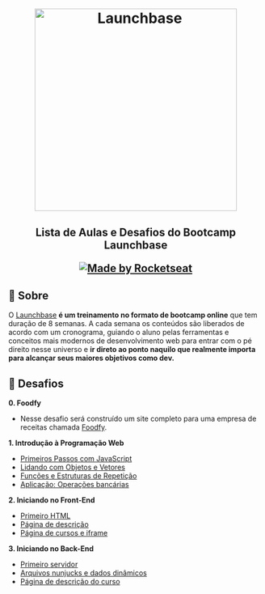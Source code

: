 <h1 align="center">
    <img alt="Launchbase" src="https://storage.googleapis.com/golden-wind/bootcamp-launchbase/logo.png" width="400px" />
</h1>

<h2 align="center">
  <p>Lista de Aulas e Desafios do Bootcamp Launchbase</p>
  <p align="center">
    <a href="https://rocketseat.com.br">
      <img alt="Made by Rocketseat" src="https://img.shields.io/badge/made%20by-Rocketseat-%23F8952D">
    </a>
  </p>
</h2>

## 🔖 Sobre

O [Launchbase](https://rocketseat.com.br/launchbase) **é um treinamento no formato de bootcamp online** que tem duração de 8 semanas. A cada semana os conteúdos são liberados de acordo com um cronograma, guiando o aluno pelas ferramentas e conceitos mais modernos de desenvolvimento web para entrar com o pé direito nesse universo e **ir direto ao ponto naquilo que realmente importa para alcançar seus maiores objetivos como dev.**

## :rocket: Desafios

**0. Foodfy**

- Nesse desafio será construído um site completo para uma empresa de receitas chamada [Foodfy](https://github.com/dauryellen/foodfy-bootcamp-challenge).

**1. Introdução à Programação Web**

- [Primeiros Passos com JavaScript](https://github.com/dauryellen/bootcamp-launchbase/tree/master/desafios/01-1-primeiros-passos-com-js)
- [Lidando com Objetos e Vetores](https://github.com/dauryellen/bootcamp-launchbase/tree/master/desafios/01-2-lidando-com-objetos-e-vetores)
- [Funções e Estruturas de Repetição](https://github.com/dauryellen/bootcamp-launchbase/tree/master/desafios/01-3-funcoes-e-estruturas-de-repeticao)
- [Aplicação: Operações bancárias](https://github.com/dauryellen/bootcamp-launchbase/tree/master/desafios/01-4-aplicacao-operacoes-bancarias)

**2. Iniciando no Front-End**

- [Primeiro HTML](https://github.com/dauryellen/bootcamp-launchbase/blob/master/desafios/02-1-primeiro-html)
- [Página de descrição](https://github.com/dauryellen/bootcamp-launchbase/tree/master/desafios/02-2-pagina-descricao)
- [Página de cursos e iframe](https://github.com/dauryellen/bootcamp-launchbase/tree/master/desafios/02-3-pagina-cursos-e-iframe)

**3. Iniciando no Back-End**

- [Primeiro servidor](https://github.com/dauryellen/bootcamp-launchbase/tree/master/desafios/03-1-primeiro-servidor)
- [Arquivos nunjucks e dados dinâmicos](https://github.com/dauryellen/bootcamp-launchbase/tree/master/desafios/03-2-nunjucks-e-dados-dinamicos)
- [Página de descrição do curso](https://github.com/dauryellen/bootcamp-launchbase/tree/master/desafios/03-3-pagina-descricao-curso)
